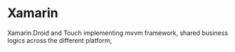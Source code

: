 # Xamarin
Xamarin.Droid and Touch
implementing mvvm framework, shared business logics across the different platform, 

